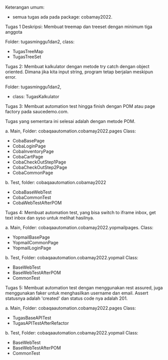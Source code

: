 Keterangan umum: 
- semua tugas ada pada package: cobamay2022. 

Tugas 1
Deskripsi: Membuat treemap dan treeset dengan minimum tiga anggota

Folder: tugasminggu1dan2, 
class: 
- TugasTreeMap 
- TugasTreeSet

Tugas 2:
Membuat kalkulator dengan metode try catch dengan object oriented. Dimana jika kita input string, program tetap berjalan meskipun error.

Folder: tugasminggu1dan2, 
- class: TugasKalkulator

Tugas 3: 
Membuat automation test hingga finish dengan POM atau page factory pada saucedemo.com.

Tugas yang sementara ini selesai adalah dengan metode POM. 

a. Main, Folder: cobaqaautomation.cobamay2022.pages
Class: 
- CobaBasePage
- CobaLoginPage
- CobaInventoryPage
- CobaCartPage
- CobaCheckOutStep1Page
- CobaCheckOutStep2Page
- CobaCommonPage

b. Test, folder: cobaqaautomation.cobamay2022
- CobaBaseWebTest
- CobaCommonTest
- CobaWebTestAfterPOM

Tugas 4: 
Membuat automation test, yang bisa switch to iframe inbox, get text inbox dan syso untuk melihat hasilnya. 

a. Main, Folder: cobaqaautomation.cobamay2022.yopmailpages.
Class: 
- YopmailBasePage
- YopmailCommonPage
- YopmailLoginPage

b. Test, Folder: cobaqaautomation.cobamay2022.yopmail
Class: 
- BaseWebTest
- BaseWebTestAfterPOM
- CommonTest

Tugas 5: 
Membuat automation test dengan menggunakan rest assured, juga menggunakan faker untuk menghasilkan username dan email. 
Assert statusnya adalah 'created' dan status code nya adalah 201. 

a. Main, Folder: cobaqaautomation.cobamay2022.pages
Class: 
- TugasBaseAPITest
- TugasAPITestAfterRefactor

b. Test, Folder: cobaqaautomation.cobamay2022.yopmail
Class: 
- BaseWebTest
- BaseWebTestAfterPOM
- CommonTest



